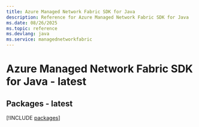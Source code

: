 ```yaml
---
title: Azure Managed Network Fabric SDK for Java
description: Reference for Azure Managed Network Fabric SDK for Java
ms.date: 08/26/2025
ms.topic: reference
ms.devlang: java
ms.service: managednetworkfabric
---
```

# Azure Managed Network Fabric SDK for Java - latest
## Packages - latest
[!INCLUDE [packages](managed-network-fabric-index.md)]